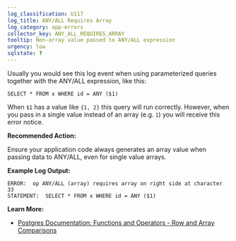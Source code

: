 ```yaml
---
log_classification: U117
log_title: ANY/ALL Requires Array
log_category: app-errors
collector_key: ANY_ALL_REQUIRES_ARRAY
tooltip: Non-array value passed to ANY/ALL expression
urgency: low
sqlstate: ?
---
```


Usually you would see this log event when using parameterized queries together
with the ANY/ALL expression, like this:

```
SELECT * FROM x WHERE id = ANY ($1)
```

When `$1` has a value like `{1, 2}` this query will run correctly. However, when
you pass in a single value instead of an array (e.g. `1`) you will receive this
error notice.

**Recommended Action:**

Ensure your application code always generates an array value when passing data to
ANY/ALL, even for single value arrays.

**Example Log Output:**

```
ERROR:  op ANY/ALL (array) requires array on right side at character 33
STATEMENT:  SELECT * FROM x WHERE id = ANY ($1)
```

**Learn More:**

* [Postgres Documentation: Functions and Operators - Row and Array Comparisons](https://www.postgresql.org/docs/current/static/functions-comparisons.html)
